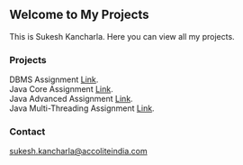 ## Welcome to My Projects

This is Sukesh Kancharla. Here you can view all my projects.


### Projects
DBMS Assignment [Link](https://sukeshkancharla8.github.io). <br>
Java Core Assignment [Link](https://sukeshkancharla8.github.io). <br> 
Java Advanced Assignment [Link](https://sukeshkancharla8.github.io). <br>
Java Multi-Threading Assignment [Link](https://sukeshkancharla8.github.io). <br>

### Contact
sukesh.kancharla@accoliteindia.com
